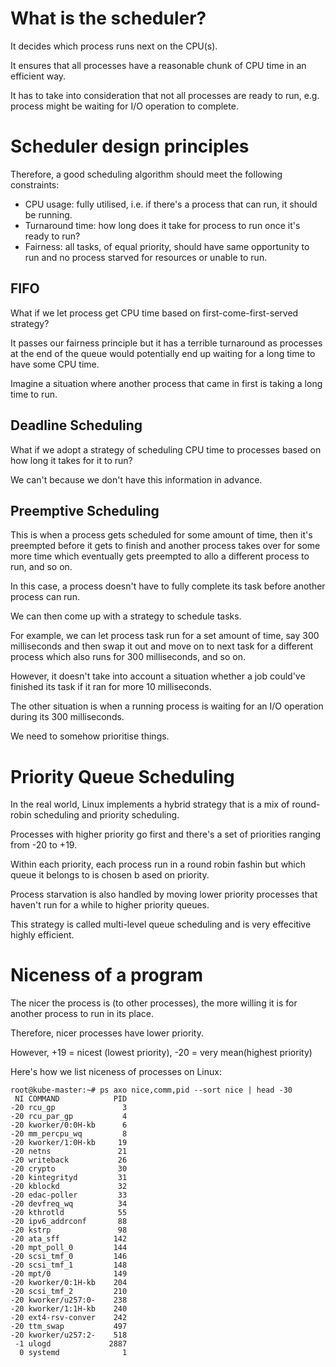 # What is the scheduler?

It decides which process runs next on the CPU(s).

It ensures that all processes have a reasonable chunk of CPU time in an efficient way.

It has to take into consideration that not all processes are ready to run, e.g. process might be waiting for I/O operation to complete.

# Scheduler design principles

Therefore, a good scheduling algorithm should meet the following constraints:

- CPU usage: fully utilised, i.e. if there's a process that can run, it should be running.
- Turnaround time: how long does it take for process to run once it's ready to run?
- Fairness: all tasks, of equal priority, should have same opportunity to run and no process starved for resources or unable to run.

## FIFO

What if we let process get CPU time based on first-come-first-served strategy?

It passes our fairness principle but it has a terrible turnaround as processes at the end of the queue would potentially end up waiting for a long time to have some CPU time.

Imagine a situation where another process that came in first is taking a long time to run.

## Deadline Scheduling

What if we adopt a strategy of scheduling CPU time to processes based on how long it takes for it to run?

We can't because we don't have this information in advance.

## Preemptive Scheduling

This is when a process gets scheduled for some amount of time, then it's preempted before it gets to finish and another process takes over for some more time which eventually gets preempted to allo a different process to run, and so on.

In this case, a process doesn't have to fully complete its task before another process can run.

We can then come up with a strategy to schedule tasks.

For example, we can let process task run for a set amount of time, say 300 milliseconds and then swap it out and move on to next task for a different process which also runs for 300 milliseconds, and so on.

However, it doesn't take into account a situation whether a job could've finished its task if it ran for more 10 milliseconds.

The other situation is when a running process is waiting for an I/O operation during its 300 milliseconds.

We need to somehow prioritise things.

# Priority Queue Scheduling

In the real world, Linux implements a hybrid strategy that is a mix of round-robin scheduling and priority scheduling.

Processes with higher priority go first and there's a set of priorities ranging from -20 to +19.

Within each priority, each process run in a round robin fashin but which queue it belongs to is chosen  b ased on priority.

Process starvation is also handled by moving lower priority processes that haven't run for a while to higher priority queues.

This strategy is called multi-level queue scheduling and is very effecitive highly efficient.

# Niceness of a program

The nicer the process is (to other processes), the more willing it is for another process to run in its place.

Therefore, nicer processes have lower priority.

However, +19 = nicest (lowest priority), -20 = very mean(highest priority)

Here's how we list niceness of processes on Linux:

```console
root@kube-master:~# ps axo nice,comm,pid --sort nice | head -30
 NI COMMAND            PID
-20 rcu_gp               3
-20 rcu_par_gp           4
-20 kworker/0:0H-kb      6
-20 mm_percpu_wq         8
-20 kworker/1:0H-kb     19
-20 netns               21
-20 writeback           26
-20 crypto              30
-20 kintegrityd         31
-20 kblockd             32
-20 edac-poller         33
-20 devfreq_wq          34
-20 kthrotld            55
-20 ipv6_addrconf       88
-20 kstrp               98
-20 ata_sff            142
-20 mpt_poll_0         144
-20 scsi_tmf_0         146
-20 scsi_tmf_1         148
-20 mpt/0              149
-20 kworker/0:1H-kb    204
-20 scsi_tmf_2         210
-20 kworker/u257:0-    238
-20 kworker/1:1H-kb    240
-20 ext4-rsv-conver    242
-20 ttm_swap           497
-20 kworker/u257:2-    518
 -1 ulogd             2887
  0 systemd              1
  ```
